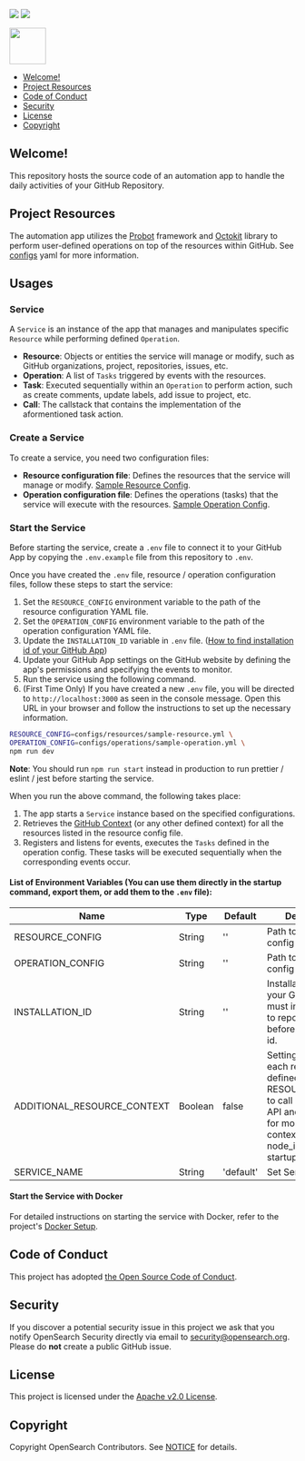 [![](https://img.shields.io/codecov/c/gh/opensearch-project/automation-app)](https://app.codecov.io/gh/opensearch-project/automation-app)
![](https://img.shields.io/github/package-json/v/opensearch-project/automation-app?filename=package.json)

<img src="https://opensearch.org/assets/img/opensearch-logo-themed.svg" height="64px">

- [Welcome!](#welcome)
- [Project Resources](#project-resources)
- [Code of Conduct](#code-of-conduct)
- [Security](#security)
- [License](#license)
- [Copyright](#copyright)

## Welcome!

This repository hosts the source code of an automation app to handle the daily activities of your GitHub Repository.

## Project Resources

The automation app utilizes the [Probot](https://probot.github.io/) framework and [Octokit](https://docs.github.com/en/rest/using-the-rest-api/libraries-for-the-rest-api?apiVersion=2022-11-28) library to perform user-defined operations on top of the resources within GitHub. See [configs](configs) yaml for more information.

## Usages

### Service

A `Service` is an instance of the app that manages and manipulates specific `Resource` while performing defined `Operation`.

- **Resource**: Objects or entities the service will manage or modify, such as GitHub organizations, project, repositories, issues, etc.
- **Operation**: A list of `Tasks` triggered by events with the resources.
- **Task**: Executed sequentially within an `Operation` to perform action, such as create comments, update labels, add issue to project, etc.
- **Call**: The callstack that contains the implementation of the aformentioned task action.

### Create a Service

To create a service, you need two configuration files:

- **Resource configuration file**: Defines the resources that the service will manage or modify. [Sample Resource Config](configs/resources/sample-resource.yml).
- **Operation configuration file**: Defines the operations (tasks) that the service will execute with the resources. [Sample Operation Config](configs/operations/sample-operation.yml).

### Start the Service

Before starting the service, create a `.env` file to connect it to your GitHub App by copying the `.env.example` file from this repository to `.env`.

Once you have created the `.env` file, resource / operation configuration files, follow these steps to start the service:

1. Set the `RESOURCE_CONFIG` environment variable to the path of the resource configuration YAML file.
1. Set the `OPERATION_CONFIG` environment variable to the path of the operation configuration YAML file.
1. Update the `INSTALLATION_ID` variable in `.env` file. ([How to find installation id of your GitHub App](https://docs.github.com/en/apps/creating-github-apps/authenticating-with-a-github-app/authenticating-as-a-github-app-installation#using-octokitjs-to-authenticate-with-an-installation-id))
1. Update your GitHub App settings on the GitHub website by defining the app's permissions and specifying the events to monitor.
1. Run the service using the following command.
1. (First Time Only) If you have created a new `.env` file, you will be directed to `http://localhost:3000` as seen in the console message. Open this URL in your browser and follow the instructions to set up the necessary information.

```bash
RESOURCE_CONFIG=configs/resources/sample-resource.yml \
OPERATION_CONFIG=configs/operations/sample-operation.yml \
npm run dev
```

**Note**: You should run `npm run start` instead in production to run prettier / eslint / jest before starting the service.

When you run the above command, the following takes place:

1. The app starts a `Service` instance based on the specified configurations.
1. Retrieves the [GitHub Context](https://probot.github.io/api/latest/classes/context.Context.html) (or any other defined context) for all the resources listed in the resource config file.
1. Registers and listens for events, executes the `Tasks` defined in the operation config. These tasks will be executed sequentially when the corresponding events occur.

#### List of Environment Variables (You can use them directly in the startup command, export them, or add them to the `.env` file):

| Name                        | Type    | Default   | Description                                                                                                                                                        | Example                                   |
| --------------------------- | ------- | --------- | ------------------------------------------------------------------------------------------------------------------------------------------------------------------ | ----------------------------------------- |
| RESOURCE_CONFIG             | String  | ''        | Path to resource config yaml file.                                                                                                                                 | 'configs/resources/sample-resource.yml'   |
| OPERATION_CONFIG            | String  | ''        | Path to operation config yaml file.                                                                                                                                | 'configs/operations/sample-operation.yml' |
| INSTALLATION_ID             | String  | ''        | Installation Id of your GitHub App, must install the App to repositories before retrieving the id.                                                                 | '1234567890'                              |
| ADDITIONAL_RESOURCE_CONTEXT | Boolean | false     | Setting true will let each resource defined in RESOURCE_CONFIG to call GitHub Rest API and GraphQL for more detailed context (ex: node_id). Increase startup time. | true / false                              |
| SERVICE_NAME                | String  | 'default' | Set Service Name                                                                                                                                                   | 'My Service'                              |

#### Start the Service with Docker

For detailed instructions on starting the service with Docker, refer to the project's [Docker Setup](./docker/README.md).

## Code of Conduct

This project has adopted [the Open Source Code of Conduct](CODE_OF_CONDUCT.md).

## Security

If you discover a potential security issue in this project we ask that you notify OpenSearch Security directly via email to security@opensearch.org. Please do **not** create a public GitHub issue.

## License

This project is licensed under the [Apache v2.0 License](LICENSE).

## Copyright

Copyright OpenSearch Contributors. See [NOTICE](NOTICE) for details.
